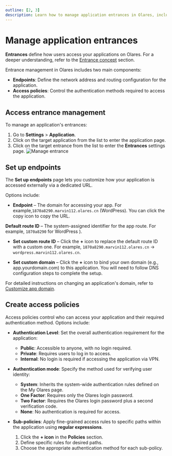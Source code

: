 ```yaml
---
outline: [2, 3]
description: Learn how to manage application entrances in Olares, including setting up endpoints and creating access policies.
---
```


# Manage application entrances

**Entrances** define how users access your applications on Olares. For a deeper understanding, refer to the [Entrance concept](../../../developer/concepts/network.md#entrance) section.

Entrance management in Olares includes two main components:

* **Endpoints**: Define the network address and routing configuration for the application.
* **Access policies**: Control the authentication methods required to access the application.


## Access entrance management

To manage an application's entrances:

1. Go to **Settings** > **Application**.
2. Click on the target application from the list to enter the application page.
3. Click on the target entrance from the list to enter the **Entrances** settings page.
![Manage entrance](/images/manual/olares/app-entrance.png#bordered)

## Set up endpoints

The **Set up endpoints** page lets you customize how your application is accessed externally via a dedicated URL.

Options include:

- **Endpoint** – The domain for accessing your app. For example,`1870a8290.marvin112.olares.cn` (WordPress). You can click the copy icon to copy the URL.

**Default route ID** – The system-assigned identifier for the app route. For example, `1870a8290` for WordPress ).

- **Set custom route ID** – Click the **+** icon to replace the default route ID with a custom one. For example, `1870a8290.marvin112.olares.cn` → `wordpress.marvin112.olares.cn`.

- **Set custom domain** – Click the **+** icon to bind your own domain (e.g., app.yourdomain.com) to this application. You will need to follow DNS configuration steps to complete the setup.

For detailed instructions on changing an application's domain, refer to [Customize app domain](custom-app-domain.md).

## Create access policies

Access policies control who can access your application and their required authentication method. Options include:

* **Authentication Level**: Set the overall authentication requirement for the application:

    * **Public**: Accessible to anyone, with no login required.
    * **Private**: Requires users to log in to access.
    * **Internal**: No login is required if accessing the application via VPN.

* **Authentication mode**: Specify the method used for verifying user identity:

    * **System**: Inherits the system-wide authentication rules defined on the My Olares page.
    * **One Factor**: Requires only the Olares login password.
    * **Two Factor**: Requires the Olares login password plus a second verification code.
    * **None**: No authentication is required for access.

* **Sub-policies**: Apply fine-grained access rules to specific paths within the application using **regular expressions**.

  1. Click the **+ icon** in the **Policies** section.
  2. Define specific rules for desired paths.
  3. Choose the appropriate authentication method for each sub-policy.
